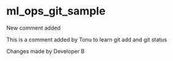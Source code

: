 # ml_ops_git_sample

New comment added

This is a comment added by Tonu to learn git add and git status

Changes made by Developer B


 
